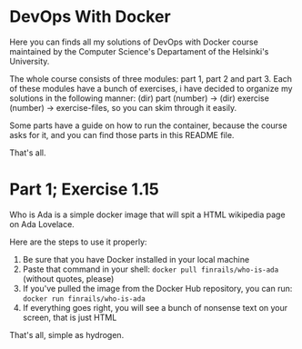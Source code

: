 DevOps With Docker
==================

Here you can finds all my solutions of DevOps with Docker course maintained
by the Computer Science's Departament of the Helsinki's University.

The whole course consists of three modules: part 1, part 2 and part 3. Each
of these modules have a bunch of exercises, i have decided to organize my solutions in
the following manner: 
(dir) part (number) -> (dir) exercise (number) -> exercise-files, so you can skim through it easily.

Some parts have a guide on how to run the container, because the course asks for it, and
you can find those parts in this README file.

That's all.

Part 1; Exercise 1.15
=====================

Who is Ada is a simple docker image that will spit a HTML wikipedia page on Ada Lovelace.

Here are the steps to use it properly:

1. Be sure that you have Docker installed in your local machine
2. Paste that command in your shell: `docker pull finrails/who-is-ada` (without quotes, please)
3. If you've pulled the image from the Docker Hub repository, you can run: `docker run finrails/who-is-ada`
4. If everything goes right, you will see a bunch of nonsense text on your screen, that is just HTML

That's all, simple as hydrogen.
